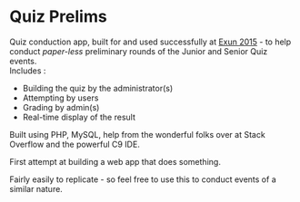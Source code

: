 # Quiz Prelims

Quiz conduction app, built for and used successfully at <a href="http://www.exunclan.com" target="_blank">Exun 2015</a> - to help conduct <em>paper-less</em> preliminary rounds of the Junior and Senior Quiz events. 
<br>Includes : 
<ul>
  <li>Building the quiz by the administrator(s)</li>
  <li>Attempting by users </li>
  <li>Grading by admin(s) </li>
  <li>Real-time display of the result</li>
</ul>

Built using PHP, MySQL, help from the wonderful folks over at Stack Overflow and the powerful C9 IDE.

First attempt at building a web app that does something. 

Fairly easily to replicate - so feel free to use this to conduct events of a similar nature.

